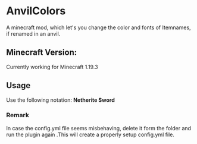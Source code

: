 # AnvilColors
A minecraft mod, which let's you change the color and fonts of Itemnames, if renamed in an anvil.

## Minecraft Version:
Currently working for Minecraft 1.19.3

## Usage
Use the following notation: **<green><bold>Netherite <gold>Sword**

### Remark
In case the config.yml file seems misbehaving, delete it form the folder and run the plugin again .This will create a properly setup config.yml file.

